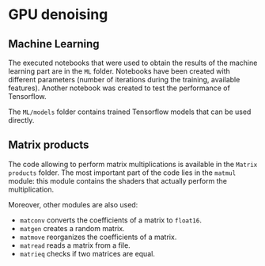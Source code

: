 # GPU denoising

## Machine Learning

The executed notebooks that were used to obtain the results of the machine learning part are in the `ML` folder. Notebooks have been created with different parameters (number of iterations during the training, available features). Another notebook was created to test the performance of Tensorflow.

The `ML/models` folder contains trained Tensorflow models that can be used directly.

## Matrix products

The code allowing to perform matrix multiplications is available in the `Matrix products` folder. The most important part of the code lies in the `matmul` module: this module contains the shaders that actually perform the multiplication.

Moreover, other modules are also used:
 - `matconv` converts the coefficients of a matrix to `float16`.
 - `matgen` creates a random matrix.
 - `matmove` reorganizes the coefficients of a matrix.
 - `matread` reads a matrix from a file.
 - `matrieq` checks if two matrices are equal.